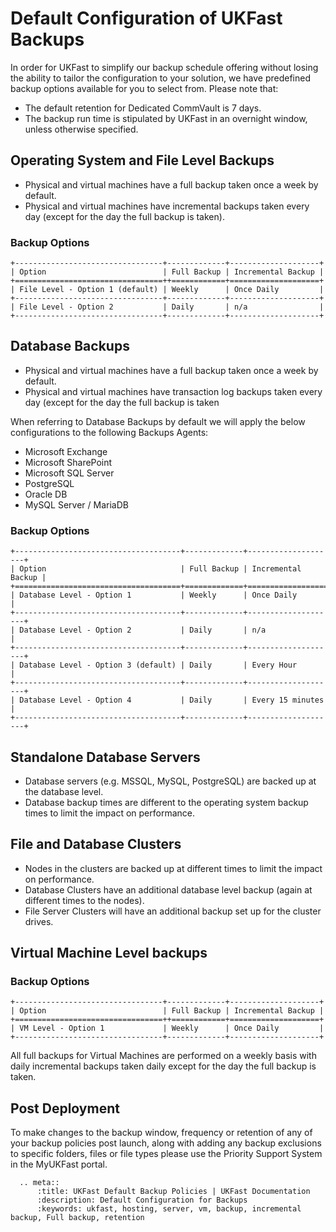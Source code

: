 # Default Configuration of UKFast Backups

In order for UKFast to simplify our backup schedule offering without losing the ability to tailor the configuration to your solution, we have predefined backup options available for you to select from. Please note that: 
- The default retention for Dedicated CommVault is 7 days.
- The backup run time is stipulated by UKFast in an overnight window, unless otherwise specified.

## Operating System and File Level Backups

- Physical and virtual machines have a full backup taken once a week by default.
- Physical and virtual machines have incremental backups taken every day (except for the day the full backup is taken).

### Backup Options

```eval_rst
+---------------------------------+-------------+--------------------+
| Option                          | Full Backup | Incremental Backup |
+=================================++============+====================+
| File Level - Option 1 (default) | Weekly      | Once Daily         |
+---------------------------------+-------------+--------------------+
| File Level - Option 2           | Daily       | n/a                |
+---------------------------------+-------------+--------------------+
```

## Database Backups

- Physical and virtual machines have a full backup taken once a week by default.
- Physical and virtual machines have transaction log backups taken every day (except for the day the full backup is taken

When referring to Database Backups by default we will apply the below configurations to the following Backups Agents: 
- Microsoft Exchange 
- Microsoft SharePoint 
- Microsoft SQL Server
- PostgreSQL
- Oracle DB 
- MySQL Server / MariaDB

### Backup Options

```eval_rst
+-------------------------------------+-------------+--------------------+
| Option                              | Full Backup | Incremental Backup |
+=====================================+=============+====================+
| Database Level - Option 1           | Weekly      | Once Daily         |
+-------------------------------------+-------------+--------------------+
| Database Level - Option 2           | Daily       | n/a                |
+-------------------------------------+-------------+--------------------+
| Database Level - Option 3 (default) | Daily       | Every Hour         |
+-------------------------------------+-------------+--------------------+
| Database Level - Option 4           | Daily       | Every 15 minutes   |
+-------------------------------------+-------------+--------------------+
```

## Standalone Database Servers

- Database servers (e.g. MSSQL, MySQL, PostgreSQL) are backed up at the database level.
- Database backup times are different to the operating system backup times to limit the impact on performance.

## File and Database Clusters

- Nodes in the clusters are backed up at different times to limit the impact on performance.
-	Database Clusters have an additional database level backup (again at different times to the nodes).
-	File Server Clusters will have an additional backup set up for the cluster drives. 

## Virtual Machine Level backups

### Backup Options

```eval_rst
+---------------------------------+-------------+--------------------+
| Option                          | Full Backup | Incremental Backup |
+=================================++============+====================+
| VM Level - Option 1             | Weekly      | Once Daily         |
+---------------------------------+-------------+--------------------+
```

All full backups for Virtual Machines are performed on a weekly basis with daily incremental backups taken daily except for the day the full backup is taken.

## Post Deployment

To make changes to the backup window, frequency or retention of any of your backup policies post launch, along with adding any backup exclusions to specific folders, files or file types please use the Priority Support System in the MyUKFast portal.

```eval_rst
  .. meta::
      :title: UKFast Default Backup Policies | UKFast Documentation
      :description: Default Configuration for Backups
      :keywords: ukfast, hosting, server, vm, backup, incremental backup, Full backup, retention

